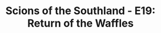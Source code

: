 ---
layout: post
title: "Scions of the Southland - E19: Return of the Waffles"
description: "This episode is a few days old now but we’re back!"
permalink: https://www.fromtherumbleseat.com/2019/8/2/20751161/scions-of-the-southland-e19-return-of-the-waffles-betting-sec-officiating-media-days
---